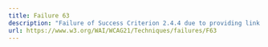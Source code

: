 ```yaml
---
title: Failure 63
description: "Failure of Success Criterion 2.4.4 due to providing link context only in content that is not related to the link"
url: https://www.w3.org/WAI/WCAG21/Techniques/failures/F63
---
```

